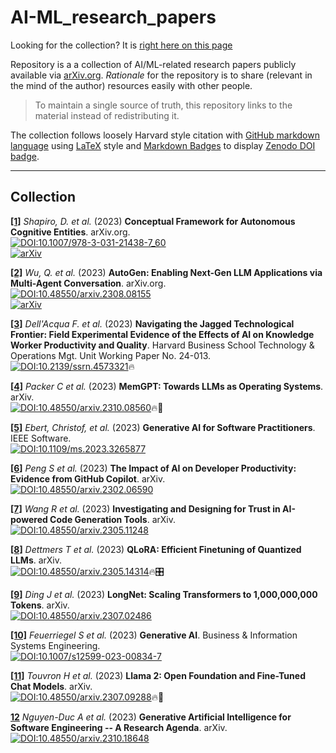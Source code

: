 # AI-ML_research_papers

Looking for the collection? It is [right here on this page](#collection)

Repository is a a collection of AI/ML-related research papers publicly available via [arXiv.org](https://arxiv.org). *Rationale* for the repository is to share (relevant in the mind of the author) resources easily with other people.

> To maintain a single source of truth, this repository links to the material instead of redistributing it.

The collection follows loosely Harvard style citation with [GitHub markdown language](https://docs.github.com/en/get-started/writing-on-github/getting-started-with-writing-and-formatting-on-github/basic-writing-and-formatting-syntax) using [LaTeX](https://www.latex-project.org) style and [Markdown Badges](https://docs.github.com/en/apps/creating-github-apps/registering-a-github-app/creating-a-custom-badge-for-your-github-app) to display [Zenodo DOI badge](https://zenodo.org).

---

## Collection

<span id="ref-1"></span>[**[1]**](#ref-1) *Shapiro, D. et al.* (2023) **Conceptual Framework for Autonomous Cognitive Entities**. arXiv.org.  
[![DOI:10.1007/978-3-031-21438-7_60](https://zenodo.org/badge/DOI/10.13140/RG.2.2.14161.30569.svg)](https://doi.org/10.13140/RG.2.2.14161.30569)  
[![arXiv](https://img.shields.io/badge/arXiv-2310.06775-<COLOR>.svg)](https://arxiv.org/abs/2310.06775)

<span id="ref-2"></span>[**[2]**](#ref-2) *Wu, Q. et al.* (2023) **AutoGen: Enabling Next-Gen LLM Applications via Multi-Agent Conversation**. arXiv.org.  
[![DOI:10.48550/arxiv.2308.08155](https://zenodo.org/badge/DOI/10.48550/arxiv.2308.08155.svg)](https://doi.org/10.48550/arxiv.2308.08155)  
[![arXiv](https://img.shields.io/badge/arXiv-2308.08155-<COLOR>.svg)](https://arxiv.org/abs/2308.08155)

<span id="ref-3"></span>[**[3]**](#ref-3) *Dell'Acqua F. et al.* (2023) **Navigating the Jagged Technological Frontier: Field Experimental Evidence of the Effects of AI on Knowledge Worker Productivity and Quality**. Harvard Business School Technology & Operations Mgt. Unit Working Paper No. 24-013.  
[![DOI:10.2139/ssrn.4573321](https://zenodo.org/badge/DOI/10.2139/ssrn.4573321.svg)](http://dx.doi.org/10.2139/ssrn.4573321)🔥

<span id="ref-4"></span>[**[4]**](#ref-4) *Packer C et al.* (2023) **MemGPT: Towards LLMs as Operating Systems**. arXiv.  
[![DOI:10.48550/arxiv.2310.08560](https://zenodo.org/badge/DOI/10.48550/arxiv.2310.08560.svg)](https://doi.org/10.48550/arxiv.2310.08560)🔥🧠

<span id="ref-5"></span>[**[5]**](#ref-5) *Ebert, Christof, et al.* (2023) **Generative AI for Software Practitioners**. IEEE Software.  
[![DOI:10.1109/ms.2023.3265877](https://zenodo.org/badge/DOI/10.1109/ms.2023.3265877.svg)](http://dx.doi.org/10.1109/ms.2023.3265877)

<span id="ref-6"></span>[**[6]**](#ref-6) *Peng S et al.* (2023) **The Impact of AI on Developer Productivity: Evidence from GitHub Copilot**. arXiv.  
[![DOI:10.48550/arxiv.2302.06590](https://zenodo.org/badge/DOI/10.48550/arxiv.2302.06590.svg)](https://doi.org/10.48550/arxiv.2302.06590)

<span id="ref-7"></span>[**[7]**](#ref-7) *Wang R et al.* (2023) **Investigating and Designing for Trust in AI-powered Code Generation Tools**. arXiv.  
[![DOI:10.48550/arxiv.2305.11248](https://zenodo.org/badge/DOI/10.48550/arxiv.2305.11248.svg)](https://doi.org/10.48550/arxiv.2305.11248)

<span id="ref-8"></span>[**[8]**](#ref-8) *Dettmers T et al.* (2023) **QLoRA: Efficient Finetuning of Quantized LLMs**. arXiv.  
[![DOI:10.48550/arxiv.2305.14314](https://zenodo.org/badge/DOI/10.48550/arxiv.2305.14314.svg)](https://doi.org/10.48550/arxiv.2305.14314)🔥🎛️

<span id="ref-9"></span>[**[9]**](#ref-9) *Ding J et al.* (2023) **LongNet: Scaling Transformers to 1,000,000,000 Tokens**. arXiv.  
[![DOI:10.48550/arxiv.2307.02486](https://zenodo.org/badge/DOI/10.48550/arxiv.2307.02486.svg)](https://doi.org/10.48550/arxiv.2307.02486)

<span id="ref-10"></span>[**[10]**](#ref-10) *Feuerriegel S et al.* (2023) **Generative AI**. Business &amp; Information Systems Engineering.  
[![DOI:10.1007/s12599-023-00834-7](https://zenodo.org/badge/DOI/10.1007/s12599-023-00834-7.svg)](http://dx.doi.org/10.1007/s12599-023-00834-7)

<span id="ref-11"></span>[**[11]**](#ref-11) *Touvron H et al.* (2023) **Llama 2: Open Foundation and Fine-Tuned Chat Models**. arXiv.  
[![DOI:10.48550/arxiv.2307.09288](https://zenodo.org/badge/DOI/10.48550/arxiv.2307.09288.svg)](https://doi.org/10.48550/arxiv.2307.09288)🔥🦙

<span id="ref-12"></span>[**12**](#ref-12) *Nguyen-Duc A et al.* (2023) **Generative Artificial Intelligence for Software Engineering -- A Research Agenda**. arXiv. [![DOI:10.48550/arxiv.2310.18648](https://zenodo.org/badge/DOI/10.48550/arxiv.2310.18648.svg)](https://doi.org/10.48550/arxiv.2310.18648)
